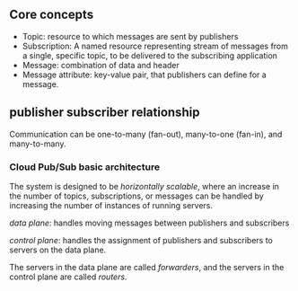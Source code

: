 ## Core concepts

* Topic: resource to which messages are sent by publishers
* Subscription: A named resource representing stream of messages from a single, specific topic, to be delivered to the subscribing application
* Message: combination of data and header 
* Message attribute: key-value pair, that publishers can define for a message.

## publisher subscriber relationship

 Communication can be one-to-many (fan-out), many-to-one (fan-in), and many-to-many.

### Cloud Pub/Sub basic architecture

The system is designed to be *horizontally scalable*, where an increase in the number of topics, subscriptions, or messages can be handled by increasing the number of instances of running servers.

*data plane*: handles moving messages between publishers and subscribers

*control plane*: handles the assignment of publishers and subscribers to servers on the data plane.

The servers in the data plane are called *forwarders*, and the servers in the control plane are called *routers*.